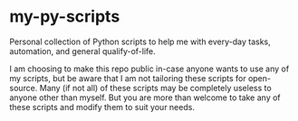 # my-py-scripts

Personal collection of Python scripts to help me with every-day tasks, automation, and general qualify-of-life.

I am choosing to make this repo public in-case anyone wants to use any of my scripts, but be aware that I am not tailoring these scripts for open-source. Many (if not all) of these scripts may be completely useless to anyone other than myself. But you are more than welcome to take any of these scripts and modify them to suit your needs.

